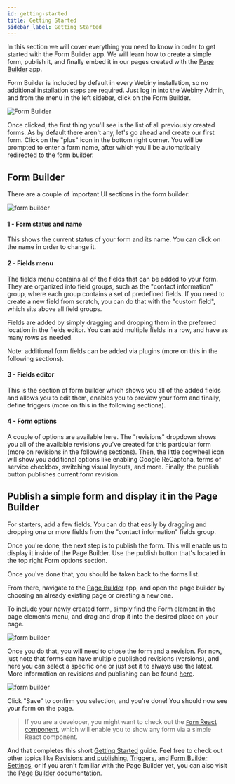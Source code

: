 ```yaml
---
id: getting-started
title: Getting Started
sidebar_label: Getting Started
---
```


In this section we will cover everything you need to know in order to get started with the Form Builder app. We will learn how to create a simple form, publish it, and finally embed it in our pages created with the [Page Builder](/docs/webiny-apps/page-builder/introduction) app.

Form Builder is included by default in every Webiny installation,
so no additional installation steps are required. Just log in into
the Webiny Admin, and from the menu in the left sidebar, click on the Form Builder.

![Form Builder](/assets/webiny-apps/form-builder/getting-started/open-via-sidebar.png)

Once clicked, the first thing you'll see is the list of all previously created forms.
As by default there aren't any, let's go ahead and create our first form. Click on the "plus"
icon in the bottom right corner. You will be prompted to enter a form name, after which you'll be automatically redirected to the form builder.

## Form Builder

There are a couple of important UI sections in the form builder:

![form builder](/assets/webiny-apps/form-builder/getting-started/form-builder-ui.png)

#### 1 - Form status and name

This shows the current status of your form and its name. You can click on the name in order to change it.

#### 2 - Fields menu

The fields menu contains all of the fields that can be added to your form. They are organized into field groups, such as the "contact information" group, where each group contains a set of predefined fields. If you need to create a new field from scratch, you can do that with the "custom field", which sits above all field groups.

Fields are added by simply dragging and dropping them in the preferred location in the fields editor. You can add multiple fields in a row, and have as many rows as needed. 

Note: additional form fields can be added via plugins (more on this in the following sections).

#### 3 - Fields editor
 This is the section of form builder which shows you all of the added fields and allows you to edit them, enables you to preview your form and finally, define triggers (more on this in the following sections).

#### 4 - Form options 
A couple of options are available here. The "revisions" dropdown shows you all of the available revisions you've created for this particular form (more on revisions in the following sections). Then, the little cogwheel icon will show you additional options like enabling Google ReCaptcha, terms of service checkbox, switching visual layouts, and more. Finally, the publish button publishes current form revision.

## Publish a simple form and display it in the Page Builder
For starters, add a few fields. You can do that easily by dragging and dropping one or more fields from the "contact information" fields group.

Once you're done, the next step is to publish the form. This will enable us to display it inside of the Page Builder. Use the publish button that's located in the top right Form options section.

Once you've done that, you should be taken back to the forms list.

From there, navigate to the [Page Builder](/docs/webiny-apps/page-builder/introduction) app, and open the page builder by choosing an already existing page or creating a new one. 

To include your newly created form, simply find the Form element in the page elements menu, and drag and drop it into the desired place on your page.

![form builder](/assets/webiny-apps/form-builder/getting-started/page-builder-embed-form.png)

Once you do that, you will need to chose the form and a revision. For now, just note that forms can have multiple published revisions (versions), and here you can select a specific one or just set it to always use the latest. More information on revisions and publishing can be found [here](/docs/webiny-apps/form-builder/revisions-and-publishing).

![form builder](/assets/webiny-apps/form-builder/getting-started/page-builder-choose-form.png)

Click "Save" to confirm you selection, and you're done! You should now see your form on the page.

> If you are a developer, you might want to check out the [`Form` React component](/docs/webiny-apps/form-builder/react-component), which will enable you to show any form via a simple React component.

And that completes this short [Getting Started](/docs/webiny-apps/form-builder/getting-started) guide. Feel free to check out other topics like [Revisions and publishing](/docs/webiny-apps/form-builder/revisions-and-publishing), [Triggers](/docs/webiny-apps/form-builder/triggers), and [Form Builder Settings]((/docs/webiny-apps/form-builder/settings)), or if you aren't familiar with the Page Builder yet, you can also visit the [Page Builder](/docs/webiny-apps/page-builder/introduction) documentation.
 
 
